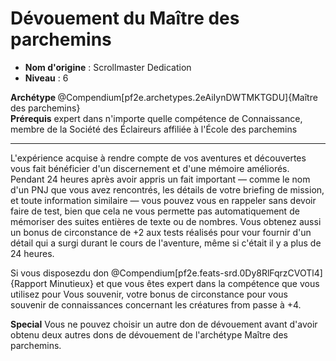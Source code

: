 # Dévouement du Maître des parchemins

 * **Nom d'origine** : Scrollmaster Dedication
 * **Niveau** : 6


<div><strong>Archétype </strong>@Compendium[pf2e.archetypes.2eAiIynDWTMKTGDU]{Maître des parchemins}</div>
<div><span id="ctl00_MainContent_DetailedOutput"><strong>Prérequis</strong> expert dans n'importe quelle compétence de Connaissance, membre de la Société des Éclaireurs affiliée à l'École des parchemins<br></span></div>
<hr>
<p>L'expérience acquise à rendre compte de vos aventures et découvertes vous fait bénéficier d'un discernement et d'une mémoire améliorés. Pendant 24 heures après avoir appris un fait important — comme le nom d'un PNJ que vous avez rencontrés, les détails de votre briefing de mission, et toute information similaire — vous pouvez vous en rappeler sans devoir faire de test, bien que cela ne vous permette pas automatiquement de mémoriser des suites entières de texte ou de nombres. Vous obtenez aussi un bonus de circonstance de +2 aux tests réalisés pour vour fournir d'un détail qui a surgi durant le cours de l'aventure, même si c'était il y a plus de 24 heures.</p>
<p>Si vous disposezdu don @Compendium[pf2e.feats-srd.0Dy8RlFqrzCVOTl4]{Rapport Minutieux}&nbsp;et que vous êtes expert dans la compétence que vous utilisez pour Vous souvenir, votre bonus de circonstance pour vous souvenir de connaissances concernant les créatures from passe à +4.</p>
<p><strong>Special</strong> Vous ne pouvez choisir un autre don de dévouement avant d'avoir obtenu deux autres dons de dévouement de l'archétype Maître des parchemins.&nbsp;</p>